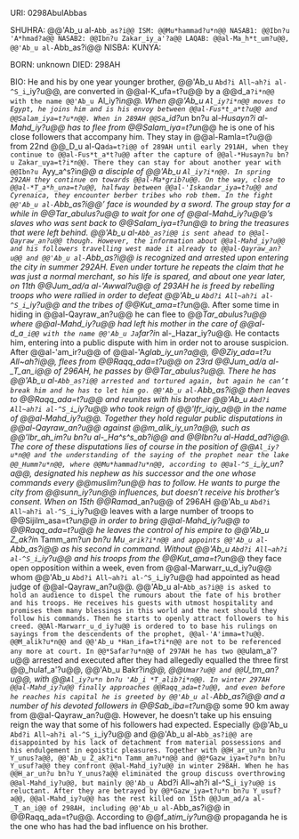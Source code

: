 URI: 0298AbulAbbas

SHUHRA: @@'Ab_u al-`Abb_as?i@@
ISM: @@Mu*hammad?u*n@@
NASAB1: @@Ibn?u 'A*hmad?a@@
NASAB2: @@Ibn?u Zakar_iy_a'?a@@
LAQAB: @@al-Ma_h*t_um?u@@, @@'Ab_u al-`Abb_as?i@@
NISBA: 
KUNYA: 

BORN: unknown
DIED: 298AH

BIO: He and his by one year younger brother, @@'Ab_u `Abd?i All~ah?i al-^S_i`_iy?u@@, are converted in @@al-K_ufa=t?u@@ by a @@d_a`?i*n@@ with the name @@'Ab_u `Al_iy?i*n@@. When @@'Ab_u `Al_iy?i*n@@ moves to Egypt, he joins him and is his envoy between @@al-Fus*t_a*t?u@@ and @@Salam_iya=t?u*n@@. When in 289AH @@Sa`_id?u*n bn?u al-*Husayn?i al-Mahd_iy?u@@ has to flee from @@Salam_iya=t?u*n@@ he is one of his close followers that accompany him. They stay in @@al-Ramla=t?u@@ from 22nd @@_D_u al-Qa`da=t?i@@ of 289AH until early 291AH, when they continue to @@al-Fus*t_a*t?u@@ after the capture of @@al-*Husayn?u bn?u Zakar_uya=t?i*n@@. There they can stay for about another year with @@Ibn?u `Ayy_a^s?i*n@@ a disciple of @@'Ab_u `Al_iy?i*n@@. In spring 292AH they continue on towards @@al-Ma*grib?u@@. On the way, close to @@al-*T_a*h_una=t?u@@, halfway between @@al-'Iskandar_iya=t?u@@ and Cyrenaica, they encounter berber tribes who rob them. In the fight @@'Ab_u al-`Abb_as?i@@’ face is wounded by a sword. The group stay for a while in @@*Tar_abulus?u@@ to wait for one of @@al-Mahd_iy?u@@’s slaves who was sent back to @@Salam_iya=t?u*n@@ to bring the treasures that were left behind. @@'Ab_u al-`Abb_as?i@@ is sent ahead to @@al-Qayraw_an?u@@ though. However, the information about @@al-Mahd_iy?u@@ and his followers travelling west made it already to @@al-Qayraw_an?u@@ and @@'Ab_u al-`Abb_as?i@@ is recognized and arrested upon entering the city in summer 292AH. Even under torture he repeats the claim that he was just a normal merchant, so his life is spared, and about one year later, on 11th @@Jum_ad/a al-'Awwal?u@@ of 293AH he is freed by rebelling troops who were rallied in order to defeat @@'Ab_u `Abd?i All~ah?i al-^S_i`_iy?u@@ and the tribes of @@Kut_ama=t?u*n@@. After some time in hiding in @@al-Qayraw_an?u@@ he can flee to @@*Tar_abulus?u@@ where @@al-Mahd_iy?u@@ had left his mother in the care of @@al-d_a`_i@@ with the name @@'Ab_u Ja`far?i*n al-_Hazar_iy?u@@. He contacts him, entering into a public dispute with him in order not to arouse suspicion. After @@al-'am_ir?u@@ of @@al-'A*glab_iy_un?a@@, @@Ziy_ada=t?u All~ah?i@@, flees from @@Raqq_ada=t?u@@ on 23rd @@Jum_ad/a al-_T_an_i@@ of 296AH, he passes by @@*Tar_abulus?u@@. There he has @@'Ab_u al-`Abb_as?i@@ arrested and tortured again, but again he can’t break him and he has to let him go. @@'Ab_u al-`Abb_as?i@@ then leaves to @@Raqq_ada=t?u@@ and reunites with his brother @@'Ab_u `Abd?i All~ah?i al-^S_i`_iy?u@@ who took reign of @@'Ifr_iqiy_a@@ in the name of @@al-Mahd_iy?u@@. Together they hold regular public disputations in @@al-Qayraw_an?u@@ against @@m_alik_iy_un?a@@, such as @@'Ibr_ah_im?u bn?u al-_Ha^s^s_ab?i@@ and @@Ibn?u al-*Hadd_ad?i@@. The core of these disputations lies of course in the position of @@`Al_iy?u*n@@ and the understanding of the saying of the prophet near the lake @@_Humm?u*n@@, where @@Mu*hammad?u*n@@, according to @@al-^S_i`_iy_un?a@@, designated his nephew as his successor and the one whose commands every @@muslim?u*n@@ has to follow. He wants to purge the city from @@sunn_iy?u*n@@ influences, but doesn’t receive his brother’s consent. When on 15th @@Rama*d_an?u@@ of 296AH @@'Ab_u `Abd?i All~ah?i al-^S_i`_iy?u@@ leaves with a large number of troops to @@Sijilm_asa=t?u*n@@ in order to bring @@al-Mahd_iy?u@@ to @@Raqq_ada=t?u@@ he leaves the control of his empire to @@'Ab_u Z_ak?i*n Tamm_am?u*n bn?u Mu`_arik?i*n@@ and appoints @@'Ab_u al-`Abb_as?i@@ as his second in command. Without @@'Ab_u `Abd?i All~ah?i al-^S_i`_iy?u@@ and his troops from the @@Kut_ama=t?u*n@@ they face open opposition within a week, even from @@al-Marwarr_u_d_iy?u@@ whom @@'Ab_u `Abd?i All~ah?i al-^S_i`_iy?u@@ had appointed as head judge of @@al-Qayraw_an?u@@. @@'Ab_u al-`Abb_as?i@@ is asked to hold an audience to dispel the rumours about the fate of his brother and his troops. He receives his guests with utmost hospitality and promises them many blessings in this world and the next should they follow his commands. Then he starts to openly attract followers to his creed. @@Al-Marwarr_u_d_iy?u@@ is ordered to to base his rulings on sayings from the descendents of the prophet, @@al-'A'imma=t?u@@. @@M_alik?u*n@@ and @@'Ab_u *Han_ifa=t?i*n@@ are not to be referenced any more at court. In @@*Safar?u*n@@ of 297AH he has two @@`ulam_a'?u@@ arrested and executed after they had allegedly equalled the three first @@_hulaf_a'?u@@, @@'Ab_u Bakr?i*n@@, @@`Umar?u@@ and @@`U_tm_an?u@@, with @@`Al_iy?u*n bn?u 'Ab_i *T_alib?i*n@@. In winter 297AH @@al-Mahd_iy?u@@ finally approaches @@Raqq_ada=t?u@@, and even before he reaches his capital he is greeted by @@'Ab_u al-`Abb_as?i@@ and a number of his devoted followers in @@Sab_iba=t?u*n@@ some 90 km away from @@al-Qayraw_an?u@@. However, he doesn’t take up his ensuing reign the way that some of his followers had expected. Especially @@'Ab_u `Abd?i All~ah?i al-^S_i`_iy?u@@ and @@'Ab_u al-`Abb_as?i@@ are disappointed by his lack of detachment from material possessions and his endulgement in egoistic pleasures. Together with @@H_ar_un?u bn?u Y_unus?a@@, @@'Ab_u Z_ak?i*n Tamm_am?u*n@@ and @@*Gazw_iya=t?u*n bn?u Y_usuf?a@@ they confront @@al-Mahd_iy?u@@ in winter 298AH. When he has @@H_ar_un?u bn?u Y_unus?a@@ eliminated the group discuss overthrowing @@al-Mahd_iy?u@@, but mainly @@'Ab_u `Abd?i All~ah?i al-^S_i`_iy?u@@ is reluctant. After they are betrayed by @@*Gazw_iya=t?u*n bn?u Y_usuf?a@@, @@al-Mahd_iy?u@@ has the rest killed on 15th @@Jum_ad/a al-_T_an_i@@ of 298AH, including @@'Ab_u al-`Abb_as?i@@ in @@Raqq_ada=t?u@@. According to @@f_a*tim_iy?u*n@@ propaganda he is the one who has had the bad influence on his brother.
